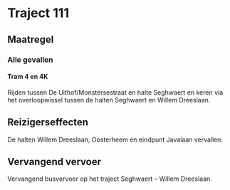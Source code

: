 # Traject 111
## Maatregel
### Alle gevallen

#### Tram 4 en 4K
Rijden tussen De Uithof/Monstersestraat  en halte Seghwaert en keren via het overloopwissel tussen de halten Seghwaert en Willem Dreeslaan.

## Reizigerseffecten
De halten Willem Dreeslaan, Oosterheem en eindpunt Javalaan vervallen.

## Vervangend vervoer
Vervangend busvervoer op het traject Seghwaert – Willem Dreeslaan.




